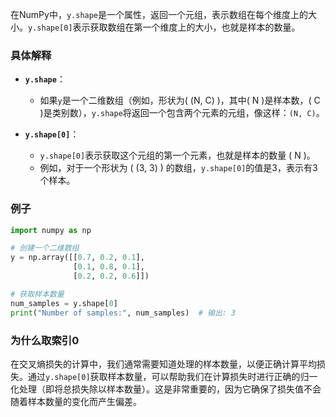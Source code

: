 在NumPy中，`y.shape`是一个属性，返回一个元组，表示数组在每个维度上的大小。`y.shape[0]`表示获取数组在第一个维度上的大小，也就是样本的数量。

### 具体解释

- **`y.shape`**：
  - 如果`y`是一个二维数组（例如，形状为\( (N, C) \)，其中\( N \)是样本数，\( C \)是类别数），`y.shape`将返回一个包含两个元素的元组，像这样：`(N, C)`。

- **`y.shape[0]`**：
  - `y.shape[0]`表示获取这个元组的第一个元素，也就是样本的数量 \( N \)。
  - 例如，对于一个形状为 \( (3, 3) \) 的数组，`y.shape[0]`的值是3，表示有3个样本。

### 例子

```python
import numpy as np

# 创建一个二维数组
y = np.array([[0.7, 0.2, 0.1], 
              [0.1, 0.8, 0.1], 
              [0.2, 0.2, 0.6]])

# 获取样本数量
num_samples = y.shape[0]
print("Number of samples:", num_samples)  # 输出: 3
```

### 为什么取索引0

在交叉熵损失的计算中，我们通常需要知道处理的样本数量，以便正确计算平均损失。通过`y.shape[0]`获取样本数量，可以帮助我们在计算损失时进行正确的归一化处理（即将总损失除以样本数量）。这是非常重要的，因为它确保了损失值不会随着样本数量的变化而产生偏差。